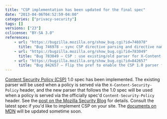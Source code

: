 ```yaml
---
title: "CSP implementation has been updated for the final spec"
date: "2013-04-06T04:52:59-04:00"
categories: ["privacy-security"]
tags: []
versions: ["23"]
cclicense: "BY-SA 3.0"
references:
    - url: "https://bugzilla.mozilla.org/show_bug.cgi?id=746978"
      title: "Bug 746978 – sync CSP directive parsing and directive names with w3c CSP 1.0 spec"
    - url: "https://bugzilla.mozilla.org/show_bug.cgi?id=783049"
      title: "Bug 783049 – CSP : use existing/old parser for X-Content-Security-Policy header, new/CSP 1.0 spec compliant parser for Content-Security-Policy header"
    - url: "https://bugzilla.mozilla.org/show_bug.cgi?id=842657"
      title: "Bug 842657 – Flip the pref to enable the CSP 1.0 parser for Firefox"
---
```

[Content Security Policy (CSP)](https://developer.mozilla.org/en-US/docs/Security/CSP) 1.0 spec has been implemented. The existing parser will be used when a policy is served via the `X-Content-Security-Policy` header, and the new parser that follows the 1.0 spec will be used when a policy is served via the officially spec'd `Content-Security-Policy` header. See the [post on the Mozilla Security Blog](https://blog.mozilla.org/security/2013/06/11/content-security-policy-1-0-lands-in-firefox/) for details. Consult the latest spec if you'd like to implement CSP on your site. The [documents on MDN](https://developer.mozilla.org/en-US/docs/Security/CSP) will be updated sometime soon.
